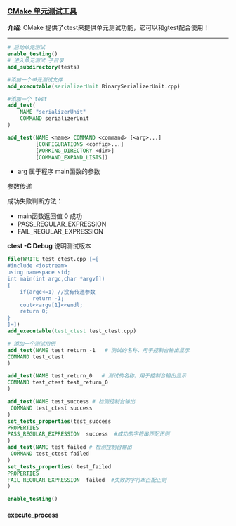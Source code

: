 ### [CMake 单元测试工具](#)

**介绍**: CMake 提供了ctest来提供单元测试功能，它可以和gtest配合使用！

-----





```cmake
# 启动单元测试
enable_testing()
# 进入单元测试 子目录
add_subdirectory(tests)

#添加一个单元测试文件
add_executable(serializerUnit BinarySerializerUnit.cpp)

#添加一个 test
add_test(
    NAME "serializerUnit"
    COMMAND serializerUnit
)
```





```cmake
add_test(NAME <name> COMMAND <command> [<arg>...]
         [CONFIGURATIONS <config>...]
         [WORKING_DIRECTORY <dir>]
         [COMMAND_EXPAND_LISTS])
```

* arg 属于程序 main函数的参数

参数传递





成功失败判断方法：

* main函数返回值 0 成功
* PASS_REGULAR_EXPRESSION
* FAIL_REGULAR_EXPRESSION



**ctest -C Debug** 说明测试版本

```cmake
file(WRITE test_ctest.cpp [=[
#include <iostream>
using namespace std;
int main(int argc,char *argv[])
{
    if(argc<=1) //没有传递参数
        return -1;
    cout<<argv[1]<<endl;
    return 0;
}
]=])
add_executable(test_ctest test_ctest.cpp)

# 添加一个测试用例
add_test(NAME test_return_-1   # 测试的名称，用于控制台输出显示
COMMAND test_ctest 
)

add_test(NAME test_return_0   # 测试的名称，用于控制台输出显示
COMMAND test_ctest test_return_0
)

add_test(NAME test_success # 检测控制台输出
 COMMAND test_ctest success
) 
set_tests_properties(test_success
PROPERTIES 
PASS_REGULAR_EXPRESSION  success  #成功的字符串匹配正则
)
add_test(NAME test_failed # 检测控制台输出
 COMMAND test_ctest failed 
) 
set_tests_properties( test_failed
PROPERTIES 
FAIL_REGULAR_EXPRESSION  failed  #失败的字符串匹配正则
)

enable_testing()
```



#### execute_process